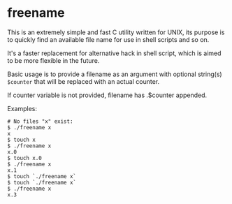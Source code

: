 freename
===========

This is an extremely simple and fast C utility written for UNIX,
its purpose is to quickly find an available file name for use in
shell scripts and so on.

It's a faster replacement for alternative hack in shell script,
which is aimed to be more flexible in the future.

Basic usage is to provide a filename as an argument with optional
string(s) `$counter` that will be replaced with an actual counter.

If counter variable is not provided, filename has .$counter appended.

Examples:
```
# No files "x" exist:
$ ./freename x
x
$ touch x
$ ./freename x
x.0
$ touch x.0
$ ./freename x
x.1
$ touch `./freename x`
$ touch `./freename x`
$ ./freename x
x.3
```
